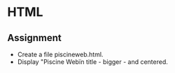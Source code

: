 # HTML

## Assignment

- Create a file piscineweb.html.
- Display "Piscine Webïn title - bigger - and centered.
